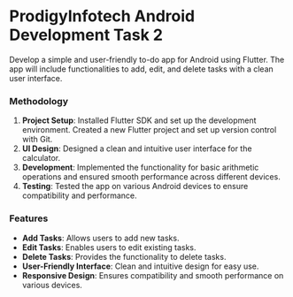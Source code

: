 # ProdigyInfotech Android Development Task 2
Develop a simple and user-friendly to-do app for Android using Flutter. The app will include functionalities to add, edit, and delete tasks with a clean user interface.

### Methodology

1. **Project Setup**: Installed Flutter SDK and set up the development environment. Created a new Flutter project and set up version control with Git.
2. **UI Design**: Designed a clean and intuitive user interface for the calculator.
3. **Development**: Implemented the functionality for basic arithmetic operations and ensured smooth performance across different devices.
4. **Testing**: Tested the app on various Android devices to ensure compatibility and performance.

### Features

- **Add Tasks**: Allows users to add new tasks.
- **Edit Tasks**: Enables users to edit existing tasks.
- **Delete Tasks**: Provides the functionality to delete tasks.
- **User-Friendly Interface**: Clean and intuitive design for easy use.
- **Responsive Design**: Ensures compatibility and smooth performance on various devices.
